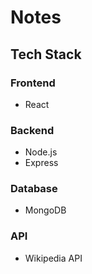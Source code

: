 # Notes

## Tech Stack

### Frontend

- React

### Backend

- Node.js
- Express

### Database

- MongoDB

### API

- Wikipedia API
